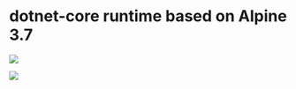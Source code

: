 # dotnet-core runtime based on Alpine 3.7

[![](https://images.microbadger.com/badges/image/imdocker1/dotnet-core2.svg)](https://microbadger.com/images/imdocker1/dotnet-core2 "Get your own image badge on microbadger.com")

[![](https://images.microbadger.com/badges/version/imdocker1/dotnet-core2.svg)](https://microbadger.com/images/imdocker1/dotnet-core2 "Get your own version badge on microbadger.com")
